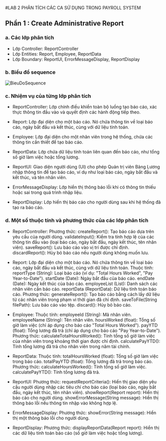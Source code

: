 #LAB 2 PHÂN TÍCH CÁC CA SỬ DỤNG TRONG PAYROLL SYSTEM

## Phần 1 : Create Administrative Report

### a. Các lớp phân tích
-  Lớp Controller: ReportController
-  Lớp Entities: Report, Employee, ReportData
-  Lớp Boundary: ReportUI, ErrorMessageDisplay, ReportDisplay

### b. Biểu đồ sequence
![BieuDoSequence](https://www.planttext.com/api/plantuml/png/h5N1Qjj04BthA-ReWFi31fSubY6XJZ72EUGeoy8IaLQgj3BHiVIGGmx5Xz9JmQufWQGcXXOAqY67DVwF_OB-GcVNShnoh9vo4MZdpRmtRsUal_dJSKpDY2Q-fsccHOC8UcOQ1PxN6lekSMCQcUBGZA7Nqa94kfORceI2OOT1HDi1eG9jIuZHFW2HWT9vnm-z8BLj4UaSoD1DQiei_K3muao4BixA5QCeYCxjE3P7jkx6eMUcilZveGeA01cqPXDEUFP8OJNXsLq27n8s0ngndyI1PbFhjU3DM-Hhm2MxJy2I6CgpMG03XWyB7ngAGb2lrO1Jb-UV2527vxSm42y9-3nxI80uF5k4G5rPnc4B9LzXQITa95X-8DHXl_65kcG7XLetG79tTrA7zoCsJM6WDB4zk-BP4nLrCgiEVNPFK0NxJc2C8iXH8TjeDw0V9IdFFn8OylmHFDHzawXINvDLEDul6oYCDjfIJED5x3Mv3S7HQK0N3KvBpIemg5bEWBUMVtNBsPsjmeXdSnYZOTKbOfvFO8I1R-2ngO_7YB70mLx-ME2jb-iPtkrbNoz46JhMPGiSEihpBnZwVu42fDJH3BqapvEcgVfM4pO7kk48s8p8coWFxCiB4JDPWTdKaxTLqnMUPyJpXEcLDN3Hq2sVJGauOkMABgfPfUZkUfcKnUuMw9JddrsujdsC_G8_GHk9y4bDk9ARLRMsrsncRTPrFx5gKKKFOpOL8t4hMbhivntOD6MxA_9tAx7NBq83CG4t8TH4RdsNk9qcP3efNzHgibxoV6vjf27x5EV0aZu8Iz_j5cV_4xYH8Mog0jNsk2H5CQa38GrzlKkF5CFLIhGOOeg-QzgnJORYT_GF003__mC0)

### c. Nhiệm vụ của từng lớp phân tích
- ReportController: Lớp chính điều khiển toàn bộ luồng tạo báo cáo, xác thực thông tin đầu vào và quyết định các hành động tiếp theo.
  
- Report: Lớp đại diện cho một báo cáo. Nó chứa thông tin về loại báo cáo, ngày bắt đầu và kết thúc, cùng với dữ liệu tính toán.
- Employee: Lớp đại diện cho một nhân viên trong hệ thống, chứa các thông tin cần thiết để tạo báo cáo.
- ReportData: Lớp chứa dữ liệu tính toán liên quan đến báo cáo, như tổng số giờ làm việc hoặc tổng lương.

- ReportUI: Giao diện người dùng (UI) cho phép Quản trị viên Bảng Lương nhập thông tin để tạo báo cáo, ví dụ như loại báo cáo, ngày bắt đầu và kết thúc, và tên nhân viên.
- ErrorMessageDisplay: Lớp hiển thị thông báo lỗi khi có thông tin thiếu hoặc sai trong quá trình nhập liệu.
- ReportDisplay: Lớp hiển thị báo cáo cho người dùng sau khi hệ thống đã tạo ra báo cáo.

### d. Một số thuộc tính và phương thức của các lớp phân tích
- ReportController:
    Phương thức:
      createReport(): Tạo báo cáo dựa trên yêu cầu của người dùng.
      validateInput(): Kiểm tra tính hợp lệ của các thông tin đầu vào (loại báo cáo, ngày bắt đầu, ngày kết thúc, tên nhân viên).
      saveReport(): Lưu báo cáo vào vị trí được chỉ định.
      discardReport(): Hủy bỏ báo cáo nếu người dùng không muốn lưu.
- Report: Lớp đại diện cho một báo cáo. Nó chứa thông tin về loại báo cáo, ngày bắt đầu và kết thúc, cùng với dữ liệu tính toán.
    Thuộc tính:
      reportType (String): Loại báo cáo (ví dụ: "Total Hours Worked", "Pay Year-to-Date").
      startDate (Date): Ngày bắt đầu của báo cáo.
      endDate (Date): Ngày kết thúc của báo cáo.
      employeeList (List<Employee>): Danh sách các nhân viên cần báo cáo.
      reportData (ReportData): Dữ liệu tính toán báo cáo.
    Phương thức:
      generateReport(): Tạo báo cáo bằng cách lấy dữ liệu từ các nhân viên trong phạm vi thời gian đã chỉ định.
      saveToFile(String filePath): Lưu báo cáo vào tệp.
      discard(): Hủy bỏ báo cáo.
  
- Employee:
    Thuộc tính:
      employeeId (String): Mã nhân viên.
      employeeName (String): Tên nhân viên.
      hoursWorked (float): Tổng số giờ làm việc (chỉ áp dụng cho báo cáo "Total Hours Worked").
      payYTD (float): Tổng lương đã trả (chỉ áp dụng cho báo cáo "Pay Year-to-Date").
    Phương thức:
      calculateTotalHoursWorked(): Tính tổng số giờ làm việc của nhân viên trong khoảng thời gian được chỉ định.
      calculatePayYTD(): Tính tổng lương đã trả cho nhân viên trong năm tài chính.

- ReportData:
    Thuộc tính:
      totalHoursWorked (float): Tổng số giờ làm việc trong báo cáo.
      totalPayYTD (float): Tổng lương đã trả trong báo cáo.
    Phương thức:
      calculateHoursWorked(): Tính tổng số giờ làm việc.
      calculatePayYTD(): Tính tổng lương đã trả.

- ReportUI:
    Phương thức:
      requestReportCriteria(): Hiển thị giao diện yêu cầu người dùng nhập các tiêu chí cho báo cáo (loại báo cáo, ngày bắt đầu, ngày kết thúc, tên nhân viên).
      showReport(Report report): Hiển thị báo cáo cho người dùng.
      showErrorMessage(String message): Hiển thị thông báo lỗi nếu thông tin nhập vào không hợp lệ.

- ErrorMessageDisplay:
    Phương thức:
      showError(String message): Hiển thị một thông báo lỗi cho người dùng.

- ReportDisplay: 
    Phương thức:
      displayReportData(Report report): Hiển thị các dữ liệu tính toán báo cáo (số giờ làm việc hoặc tổng lương).
